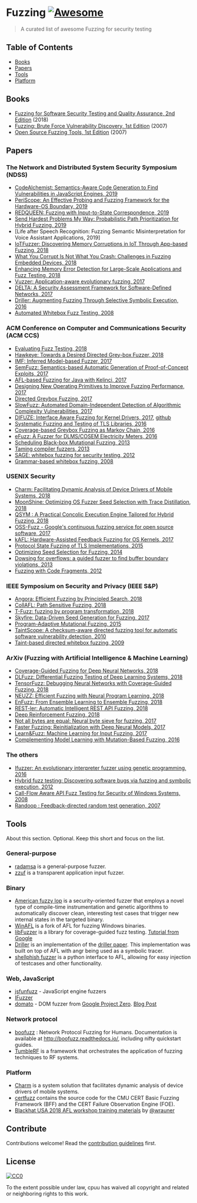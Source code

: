 # Fuzzing [![Awesome](https://awesome.re/badge.svg)](https://awesome.re)

> A curated list of awesome Fuzzing for security testing


## Table of Contents

- [Books](#books)
- [Papers](#papers)
- [Tools](#tools)
- [Platform](#platform)


## Books
- [Fuzzing for Software Security Testing and Quality Assurance, 2nd Edition](https://www.amazon.com/Fuzzing-Software-Security-Testing-Assurance/dp/1608078507/) (2018)
- [Fuzzing: Brute Force Vulnerability Discovery, 1st Edition](https://www.amazon.com/Fuzzing-Brute-Force-Vulnerability-Discovery/dp/0321446119/) (2007)
- [Open Source Fuzzing Tools, 1st Edition](https://www.amazon.com/Open-Source-Fuzzing-Tools-Rathaus/dp/1597491950/) (2007)


## Papers
### The Network and Distributed System Security Symposium (NDSS)
- [CodeAlchemist: Semantics-Aware Code Generation to Find Vulnerabilities in JavaScript Engines, 2019](https://daramg.gift/paper/han-ndss2019.pdf)
- [PeriScope: An Effective Probing and Fuzzing Framework for the Hardware-OS Boundary, 2019](https://people.cs.kuleuven.be/~stijn.volckaert/papers/2019_NDSS_PeriScope.pdf)
- [REDQUEEN: Fuzzing with Input-to-State Correspondence, 2019](https://www.syssec.ruhr-uni-bochum.de/media/emma/veroeffentlichungen/2018/12/17/NDSS19-Redqueen.pdf)
- [Send Hardest Problems My Way: Probabilistic Path Prioritization for Hybrid Fuzzing, 2019](https://www.cs.ucr.edu/~heng/pubs/digfuzz_ndss19.pdf)
- [Life after Speech Recognition: Fuzzing Semantic Misinterpretation for Voice Assistant Applications, 2019]
- [IoTFuzzer: Discovering Memory Corruptions in IoT Through App-based Fuzzing, 2018](http://wp.internetsociety.org/ndss/wp-content/uploads/sites/25/2018/02/ndss2018_01A-1_Chen_paper.pdf)
- [What You Corrupt Is Not What You Crash: Challenges in Fuzzing Embedded Devices, 2018](http://s3.eurecom.fr/docs/ndss18_muench.pdf)
- [Enhancing Memory Error Detection for Large-Scale Applications and Fuzz Testing, 2018](https://lifeasageek.github.io/papers/han:meds.pdf)
- [Vuzzer: Application-aware evolutionary fuzzing, 2017](https://www.researchgate.net/profile/Cristiano_Giuffrida/publication/311886374_VUzzer_Application-aware_Evolutionary_Fuzzing/links/585f3f5608aebf17d38d5678/VUzzer-Application-aware-Evolutionary-Fuzzing.pdf)
- [DELTA: A Security Assessment Framework for Software-Defined Networks, 2017](http://wp.internetsociety.org/ndss/wp-content/uploads/sites/25/2017/09/ndss201702A-1LeePaper.pdf)
- [Driller: Augmenting Fuzzing Through Selective Symbolic Execution, 2016](https://cancer.shtech.org/wiki/uploads/2016---NDSS---driller-augmenting-fuzzing-through-selective-symbolic-execution.pdf)
- [Automated Whitebox Fuzz Testing, 2008](http://wp.internetsociety.org/ndss/wp-content/uploads/sites/25/2017/09/Automated-Whitebox-Fuzz-Testing-paper-Patrice-Godefroid.pdf)
### ACM Conference on Computer and Communications Security (ACM CCS)
- [Evaluating Fuzz Testing, 2018](http://www.cs.umd.edu/~mwh/papers/fuzzeval.pdf)
- [Hawkeye: Towards a Desired Directed Grey-box Fuzzer, 2018](https://chenbihuan.github.io/paper/ccs18-chen-hawkeye.pdf)
- [IMF: Inferred Model-based Fuzzer, 2017](http://daramg.gift/paper/han-ccs2017.pdf)
- [SemFuzz: Semantics-based Automatic Generation of Proof-of-Concept Exploits, 2017](https://www.informatics.indiana.edu/xw7/papers/p2139-you.pdf)
- [AFL-based Fuzzing for Java with Kelinci, 2017](https://www.andrew.cmu.edu/user/rkersten/publications/ccs17-kersten.pdf)
- [Designing New Operating Primitives to Improve Fuzzing Performance, 2017](http://iisp.gatech.edu/sites/default/files/images/designing_new_operating_primitives_to_improve_fuzzing_performance_vt.pdf)
- [Directed Greybox Fuzzing, 2017](https://www.comp.nus.edu.sg/~mboehme/paper/CCS17.pdf)
- [SlowFuzz: Automated Domain-Independent Detection of Algorithmic Complexity Vulnerabilities, 2017](https://arxiv.org/pdf/1708.08437.pdf)
- [DIFUZE: Interface Aware Fuzzing for Kernel Drivers, 2017](https://acmccs.github.io/papers/p2123-corinaA.pdf), [github](https://github.com/ucsb-seclab/difuze)
- [Systematic Fuzzing and Testing of TLS Libraries, 2016](https://www.nds.rub.de/media/nds/veroeffentlichungen/2016/10/19/tls-attacker-ccs16.pdf)
- [Coverage-based Greybox Fuzzing as Markov Chain, 2016](https://ieeexplore.ieee.org/abstract/document/8233151)
- [eFuzz: A Fuzzer for DLMS/COSEM Electricity Meters, 2016](http://citeseerx.ist.psu.edu/viewdoc/download?doi=10.1.1.817.5616&rep=rep1&type=pdf)
- [Scheduling Black-box Mutational Fuzzing, 2013](https://softsec.kaist.ac.kr/~sangkilc/papers/woo-ccs13.pdf)
- [Taming compiler fuzzers, 2013](https://www.cs.utah.edu/~regehr/papers/pldi13.pdf)
- [SAGE: whitebox fuzzing for security testing, 2012](https://dl.acm.org/citation.cfm?id=2094081)
- [Grammar-based whitebox fuzzing, 2008](https://dl.acm.org/citation.cfm?id=1375607)
### USENIX Security
- [Charm: Facilitating Dynamic Analysis of Device Drivers of Mobile Systems, 2018](https://www.usenix.org/conference/usenixsecurity18/presentation/talebi)
- [MoonShine: Optimizing OS Fuzzer Seed Selection with Trace Distillation, 2018](https://www.usenix.org/conference/usenixsecurity18/presentation/pailoor)
- [QSYM : A Practical Concolic Execution Engine Tailored for Hybrid Fuzzing, 2018](https://www.usenix.org/conference/usenixsecurity18/presentation/yun)
- [OSS-Fuzz - Google's continuous fuzzing service for open source software, 2017](https://www.usenix.org/conference/usenixsecurity17/technical-sessions/presentation/serebryany)
- [kAFL: Hardware-Assisted Feedback Fuzzing for OS Kernels, 2017](https://www.usenix.org/conference/usenixsecurity17/technical-sessions/presentation/schumilo)
- [Protocol State Fuzzing of TLS Implementations, 2015](https://www.usenix.org/conference/usenixsecurity15/technical-sessions/presentation/de-ruiter)
- [Optimizing Seed Selection for Fuzzing, 2014](https://softsec.kaist.ac.kr/~sangkilc/papers/rebert-usenixsec14.pdf)
- [Dowsing for overflows: a guided fuzzer to find buffer boundary violations, 2013](http://enigma.usenix.org/sites/default/files/sec13_proceedings_interior.pdf#page=57)
- [Fuzzing with Code Fragments, 2012](https://www.usenix.org/system/files/conference/usenixsecurity12/sec12-final73.pdf)
### IEEE Symposium on Security and Privacy (IEEE S&P)
- [Angora: Efficient Fuzzing by Principled Search, 2018](http://web.cs.ucdavis.edu/~hchen/paper/chen2018angora.pdf)
- [CollAFL: Path Sensitive Fuzzing, 2018](http://chao.100871.net/papers/oakland18.pdf)
- [T-Fuzz: fuzzing by program transformation, 2018](https://nebelwelt.net/publications/files/18Oakland.pdf)
- [Skyfire: Data-Driven Seed Generation for Fuzzing, 2017](https://www.ieee-security.org/TC/SP2017/papers/42.pdf)
- [Program-Adaptive Mutational Fuzzing, 2015](https://softsec.kaist.ac.kr/~sangkilc/papers/cha-oakland15.pdf)
- [TaintScope: A checksum-aware directed fuzzing tool for automatic software vulnerability detection, 2010](https://ieeexplore.ieee.org/abstract/document/5504701)
- [Taint-based directed whitebox fuzzing, 2009](https://dl.acm.org/citation.cfm?id=1555061)
### ArXiv (Fuzzing with Artificial Intelligence & Machine Learning)
- [Coverage-Guided Fuzzing for Deep Neural Networks, 2018](https://arxiv.org/abs/1809.01266)
- [DLFuzz: Differential Fuzzing Testing of Deep Learning Systems, 2018](https://arxiv.org/abs/1808.09413)
- [TensorFuzz: Debugging Neural Networks with Coverage-Guided Fuzzing, 2018](https://arxiv.org/abs/1807.10875)
- [NEUZZ: Efficient Fuzzing with Neural Program Learning, 2018](https://arxiv.org/abs/1807.05620)
- [EnFuzz: From Ensemble Learning to Ensemble Fuzzing, 2018](https://arxiv.org/abs/1807.00182)
- [REST-ler: Automatic Intelligent REST API Fuzzing, 2018](https://arxiv.org/abs/1806.09739)
- [Deep Reinforcement Fuzzing, 2018](https://arxiv.org/abs/1801.04589)
- [Not all bytes are equal: Neural byte sieve for fuzzing, 2017](https://arxiv.org/abs/1711.04596)
- [Faster Fuzzing: Reinitialization with Deep Neural Models, 2017](https://arxiv.org/abs/1711.02807)
- [Learn&Fuzz: Machine Learning for Input Fuzzing, 2017](https://arxiv.org/abs/1701.07232)
- [Complementing Model Learning with Mutation-Based Fuzzing, 2016](https://arxiv.org/abs/1611.02429)
### The others
- [Ifuzzer: An evolutionary interpreter fuzzer using genetic programming, 2016](https://www.cs.vu.nl/~herbertb/download/papers/ifuzzer-esorics16.pdf)
- [Hybrid fuzz testing: Discovering software bugs via fuzzing and symbolic execution, 2012](https://pdfs.semanticscholar.org/488a/b1e313f5109153f2c74e3b5d86d41e9b4b71.pdf)
- [Call-Flow Aware API Fuzz Testing for Security of Windows Systems, 2008](https://www.computer.org/csdl/proceedings/iccsa/2008/3243/00/3243a019-abs.html)
- [Randoop : Feedback-directed random test generation, 2007](https://dl.acm.org/citation.cfm?id=1248841)



## Tools
About this section. Optional. Keep this short and focus on the list.
### General-purpose
- [radamsa](https://gitlab.com/akihe/radamsa) is a general-purpose fuzzer.
- [zzuf](https://github.com/samhocevar/zzuf) is a transparent application input fuzzer.
### Binary
- [American fuzzy lop](http://lcamtuf.coredump.cx/afl/) is a security-oriented fuzzer that employs a novel type of compile-time instrumentation and genetic algorithms to automatically discover clean, interesting test cases that trigger new internal states in the targeted binary. 
- [WinAFL](https://github.com/googleprojectzero/winafl) is a fork of AFL for fuzzing Windows binaries.
- [libFuzzer](http://llvm.org/docs/LibFuzzer.html) is a library for coverage-guided fuzz testing. [Tutorial from Google](https://github.com/google/fuzzer-test-suite/blob/master/tutorial/libFuzzerTutorial.md)
- [Driller](https://github.com/shellphish/driller) is an implementation of the [driller paper](https://www.cs.ucsb.edu/~vigna/publications/2016_NDSS_Driller.pdf). This implementation was built on top of AFL with angr being used as a symbolic tracer.
- [shellphish fuzzer](https://github.com/shellphish/fuzzer) is a python interface to AFL, allowing for easy injection of testcases and other functionality.
### Web, JavaScript
- [jsfunfuzz](https://github.com/MozillaSecurity/funfuzz) - JavaScript engine fuzzers
- [IFuzzer](https://github.com/vspandan/IFuzzer)
- [domato](https://github.com/googleprojectzero/domato) - DOM fuzzer from [Google Project Zero](https://github.com/googleprojectzero). [Blog Post](https://googleprojectzero.blogspot.com/2017/09/the-great-dom-fuzz-off-of-2017.html)
### Network protocol
- [boofuzz](https://github.com/jtpereyda/boofuzz) : Network Protocol Fuzzing for Humans. Documentation is available at http://boofuzz.readthedocs.io/, including nifty quickstart guides.
- [TumbleRF](https://github.com/riverloopsec/tumblerf) is a framework that orchestrates the application of fuzzing techniques to RF systems. 
### Platform
- [Charm](https://github.com/trusslab/charm) is a system solution that facilitates dynamic analysis of device drivers of mobile systems.
- [certfuzz](https://github.com/CERTCC/certfuzz) contains the source code for the CMU CERT Basic Fuzzing Framework (BFF) and the CERT Failure Observation Engine (FOE).
- [Blackhat USA 2018 AFL workshop training materials](https://github.com/wrauner/afl-fuzzing-training) by [@wrauner](https://github.com/wrauner)

## Contribute

Contributions welcome! Read the [contribution guidelines](contributing.md) first.


## License

[![CC0](http://mirrors.creativecommons.org/presskit/buttons/88x31/svg/cc-zero.svg)](http://creativecommons.org/publicdomain/zero/1.0)

To the extent possible under law, cpuu has waived all copyright and
related or neighboring rights to this work.
